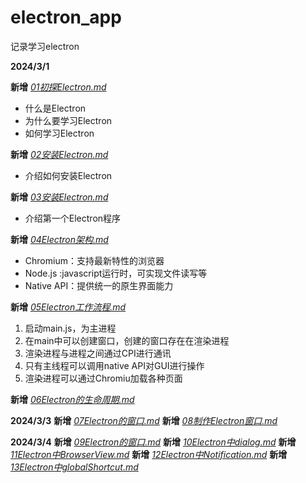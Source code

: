 # electron_app
记录学习electron

**2024/3/1**

**新增** *<u>01初探Electron.md</u>*

* 什么是Electron
* 为什么要学习Electron
* 如何学习Electron

**新增** *<u>02安装Electron.md</u>*
* 介绍如何安装Electron

**新增** *<u>03安装Electron.md</u>*
* 介绍第一个Electron程序

**新增** *<u>04Electron架构.md</u>*
* Chromium：支持最新特性的浏览器
* Node.js :javascript运行时，可实现文件读写等
* Native API：提供统一的原生界面能力

**新增** *<u>05Electron工作流程.md</u>*
1. 启动main.js，为主进程
2. 在main中可以创建窗口，创建的窗口存在在渲染进程
3. 渲染进程与进程之间通过CPI进行通讯 
4. 只有主线程可以调用native API对GUI进行操作
5. 渲染进程可以通过Chromiu加载各种页面

**新增** *<u>06Electron的生命周期.md</u>*

**2024/3/3**
**新增** *<u>07Electron的窗口.md</u>*
**新增** *<u>08制作Electron窗口.md</u>*

**2024/3/4**
**新增** *<u>09Electron的窗口.md</u>*
**新增** *<u>10Electron中dialog.md</u>*
**新增** *<u>11Electron中BrowserView.md</u>*
**新增** *<u>12Electron中Notification.md</u>*
**新增** *<u>13Electron中globalShortcut.md</u>*